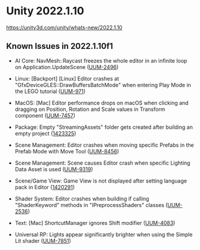 # Unity 2022.1.10
https://unity3d.com/unity/whats-new/2022.1.10

## Known Issues in 2022.1.10f1

<ul>
<li><p>AI Core: NavMesh::Raycast freezes the whole editor in an infinite loop on Application.UpdateScene (<a href="https://issuetracker.unity3d.com/issues/navmesh-raycast-freezes-the-whole-editor-in-an-infinite-loop-on-application-dot-updatescene">UUM-2496</a>)</p></li>
<li><p>Linux: [Backport] [Linux] Editor crashes at "GfxDeviceGLES::DrawBuffersBatchMode" when entering Play Mode in the LEGO tutorial (<a href="https://issuetracker.unity3d.com/issues/backport-linux-editor-crashes-at-gfxdevicegles-drawbuffersbatchmode-when-entering-play-mode-in-the-lego-tutorial">UUM-971</a>)</p></li>
<li><p>MacOS: [Mac] Editor performance drops on macOS when clicking and dragging on Position, Rotation and Scale values in Transform component  (<a href="https://issuetracker.unity3d.com/issues/mac-editor-performance-drops-on-macos-when-clicking-and-dragging-on-position-rotation-and-scale-values-in-transform-component">UUM-7457</a>)</p></li>
<li><p>Package: Empty "StreamingAssets" folder gets created after building an empty project (<a href="https://issuetracker.unity3d.com/issues/empty-streamingassets-folder-gets-created-after-building-an-empty-project">1423325</a>)</p></li>
<li><p>Scene Management: Editor crashes when moving specific Prefabs in the Prefab Mode with Move Tool (<a href="https://issuetracker.unity3d.com/issues/editor-crashes-when-moving-specific-prefabs-in-the-prefab-mode-with-move-tool">UUM-8456</a>)</p></li>
<li><p>Scene Management: Scene causes Editor crash when specific Lighting Data Asset is used (<a href="https://issuetracker.unity3d.com/issues/scene-causes-editor-crash-when-specific-lighting-data-asset-is-used">UUM-9319</a>)</p></li>
<li><p>Scene/Game View: Game View is not displayed after setting language pack in Editor (<a href="https://issuetracker.unity3d.com/issues/gameview-is-not-displayed-after-setting-language-pack-in-unityeditor">1420291</a>)</p></li>
<li><p>Shader System: Editor crashes when building if calling "ShaderKeyword" methods in "IPreprocessShaders" classes (<a href="https://issuetracker.unity3d.com/issues/editor-crashes-when-building-if-calling-shaderkeyword-methods-in-ipreprocessshaders-classes">UUM-2536</a>)</p></li>
<li><p>Text: [Mac] ShortcutManager ignores Shift modifier (<a href="https://issuetracker.unity3d.com/issues/mac-shortcutmanager-ignores-shift-modifier-1">UUM-4083</a>)</p></li>
<li><p>Universal RP: Lights appear significantly brighter when using the Simple Lit shader  (<a href="https://issuetracker.unity3d.com/issues/lights-appear-significantly-brighter-when-using-the-simple-lit-shader">UUM-7851</a>)</p></li>
</ul>
